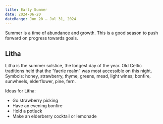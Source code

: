 ```yaml
---
title: Early Summer
date: 2024-06-20
dateRange: Jun 20 – Jul 31, 2024
---
```


Summer is a time of abundance and growth. This is a good season to push forward on progress towards goals.

## Litha

Litha is the summer solstice, the longest day of the year. Old Celtic traditions held that the “faerie realm” was most accessible on this night. Symbols: honey, strawberry, thyme, greens, mead, light wines; bonfire, sunwheels, elderflower, pine, fern.

Ideas for Litha:

* Go strawberry picking
* Have an evening bonfire
* Hold a potluck
* Make an elderberry cocktail or lemonade
